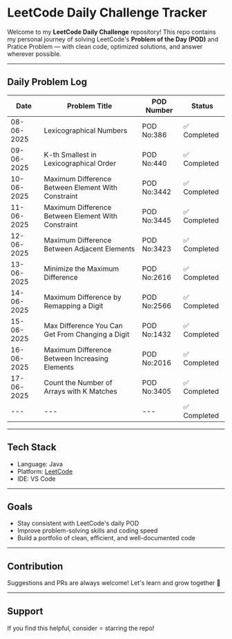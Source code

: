 # LeetCode Daily Challenge Tracker

Welcome to my **LeetCode Daily Challenge** repository! This repo contains my personal journey of solving LeetCode's **Problem of the Day (POD)** and Pratice Problem — with clean code, optimized solutions, and answer wherever possible.

---

## Daily Problem Log 

| Date        | Problem Title                                      | POD Number | Status       |
|-------------|----------------------------------------------------|------------|--------------|
| 08-06-2025  | Lexicographical Numbers                              | POD No:386   | ✅ Completed |
| 09-06-2025  | K-th Smallest in Lexicographical Order               | POD No:440   | ✅ Completed |
| 10-06-2025  | Maximum Difference Between Element With Constraint   | POD No:3442  | ✅ Completed |
| 11-06-2025  | Maximum Difference Between Element With Constraint   | POD No:3445  | ✅ Completed |
| 12-06-2025  | Maximum Difference Between Adjacent Elements         | POD No:3423  | ✅ Completed |
| 13-06-2025  | Minimize the Maximum Difference                      | POD No:2616  | ✅ Completed |
| 14-06-2025  | Maximum Difference by Remapping a Digit              | POD No:2566  | ✅ Completed |
| 15-06-2025  | Max Difference You Can Get From Changing a Digit     | POD No:1432  | ✅ Completed |
| 16-06-2025  | Maximum Difference Between Increasing Elements       | POD No:2016  | ✅ Completed |
| 17-06-2025  | Count the Number of Arrays with K Matches            | POD No:3405  | ✅ Completed |
| ---         | ---                                                  | ---          | ✅ Completed |
---

## Tech Stack

- Language: Java  
- Platform: [LeetCode](https://leetcode.com/u/DINES_S/)  
- IDE: VS Code 

---

## Goals

- Stay consistent with LeetCode's daily POD  
- Improve problem-solving skills and coding speed  
- Build a portfolio of clean, efficient, and well-documented code  

---

## Contribution

Suggestions and PRs are always welcome! Let's learn and grow together 💪

---

## Support

If you find this helpful, consider ⭐ starring the repo!
